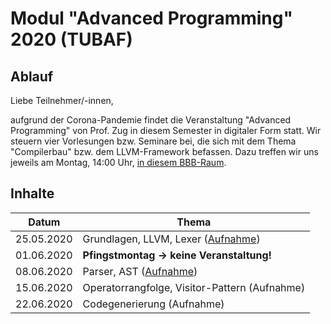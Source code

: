 # Modul "Advanced Programming" 2020 (TUBAF)
## Ablauf
Liebe Teilnehmer/-innen,

aufgrund der Corona-Pandemie findet die Veranstaltung "Advanced Programming" von Prof. Zug in diesem Semester in digitaler Form statt. Wir steuern vier Vorlesungen bzw. Seminare bei, die sich mit dem Thema "Compilerbau" bzw. dem LLVM-Framework befassen. Dazu treffen wir uns jeweils am Montag, 14:00 Uhr, [in diesem BBB-Raum](https://teach.informatik.tu-freiberg.de/b/jon-pj3-ayx).

## Inhalte
Datum | Thema
--- | ---
25.05.2020 | Grundlagen, LLVM, Lexer ([Aufnahme](https://teach.informatik.tu-freiberg.de/playback/presentation/2.0/playback.html?meetingId=608b549408bc323232dd24f2f05796d74688c2fb-1590402500574))
01.06.2020 | **Pfingstmontag -> keine Veranstaltung!**
08.06.2020 | Parser, AST ([Aufnahme](https://teach.informatik.tu-freiberg.de/playback/presentation/2.0/playback.html?meetingId=608b549408bc323232dd24f2f05796d74688c2fb-1591616814131))
15.06.2020 | Operatorrangfolge, Visitor-Pattern (Aufnahme)
22.06.2020 | Codegenerierung (Aufnahme)
